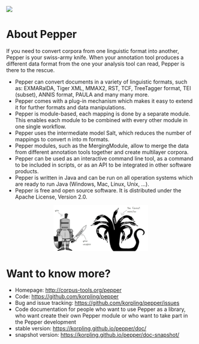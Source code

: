 ![](http://korpling.github.io/pepper/images/SaltNPepper_logo2010.png)

# About Pepper
 If you need to convert corpora from one linguistic format into another, Pepper is your swiss-army knife. When your annotation tool produces a different data format from the one your analysis tool can read, Pepper is there to the rescue.

* Pepper can convert documents in a variety of linguistic formats, such as: EXMARalDA, Tiger XML, MMAX2, RST, TCF, TreeTagger format, TEI (subset), ANNIS format, PAULA and many many more.
* Pepper comes with a plug-in mechanism which makes it easy to extend it for further formats and data manipulations.
* Pepper is module-based, each mapping is done by a separate module. This enables each module to be combined with every other module in one single workflow.
* Pepper uses the intermediate model Salt, which reduces the number of mappings to convert n into m formats.
* Pepper modules, such as the MergingModule, allow to merge the data from different annotation tools together and create multilayer corpora.
* Pepper can be used as an interactive command line tool, as a command to be included in scripts, or as an API to be integrated in other software products.
* Pepper is written in Java and can be run on all operation systems which are ready to run Java (Windows, Mac, Linux, Unix, ...).
* Pepper is free and open source software. It is distributed under the Apache License, Version 2.0.

<p align="center">
<img width="50%" alt="Pepper is your weapon to fight the format monster" src="./gh-site/img/pepper_weapon.jpg"/>
</p>

# Want to know more?

* Homepage: http://corpus-tools.org/pepper
* Code: https://github.com/korpling/pepper
* Bug and issue tracking: https://github.com/korpling/pepper/issues
* Code documentation for people who want to use Pepper as a library, who want create their own Pepper module or who want to take part in the Pepper development 
 * stable version: https://korpling.github.io/pepper/doc/
 * snapshot version: https://korpling.github.io/pepper/doc-snapshot/
